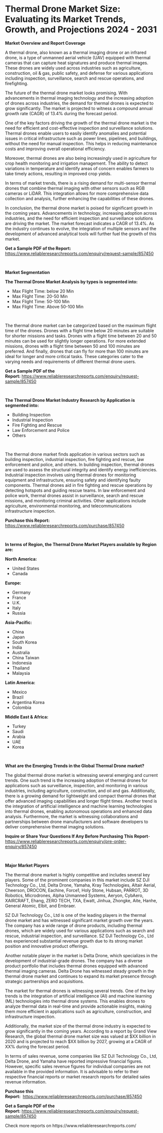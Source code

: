 <p><h1>Thermal Drone Market Size: Evaluating its Market Trends, Growth, and Projections 2024 - 2031</h1></p><p><strong>Market Overview and Report Coverage</strong></p>
<p><p>A thermal drone, also known as a thermal imaging drone or an infrared drone, is a type of unmanned aerial vehicle (UAV) equipped with thermal cameras that can capture heat signatures and produce thermal images. These drones are widely used across industries such as agriculture, construction, oil & gas, public safety, and defense for various applications including inspection, surveillance, search and rescue operations, and firefighting.</p><p>The future of the thermal drone market looks promising. With advancements in thermal imaging technology and the increasing adoption of drones across industries, the demand for thermal drones is expected to grow significantly. The market is projected to witness a compound annual growth rate (CAGR) of 13.4% during the forecast period.</p><p>One of the key factors driving the growth of the thermal drone market is the need for efficient and cost-effective inspection and surveillance solutions. Thermal drones enable users to easily identify anomalies and potential issues in critical infrastructure such as power lines, pipelines, and buildings, without the need for manual inspection. This helps in reducing maintenance costs and improving overall operational efficiency.</p><p>Moreover, thermal drones are also being increasingly used in agriculture for crop health monitoring and irrigation management. The ability to detect variations in temperature and identify areas of concern enables farmers to take timely actions, resulting in improved crop yields.</p><p>In terms of market trends, there is a rising demand for multi-sensor thermal drones that combine thermal imaging with other sensors such as RGB cameras or LiDAR. This integration allows for more comprehensive data collection and analysis, further enhancing the capabilities of these drones.</p><p>In conclusion, the thermal drone market is poised for significant growth in the coming years. Advancements in technology, increasing adoption across industries, and the need for efficient inspection and surveillance solutions are driving the market. The market forecast indicates a CAGR of 13.4%. As the industry continues to evolve, the integration of multiple sensors and the development of advanced analytical tools will further fuel the growth of this market.</p></p>
<p><strong>Get a Sample PDF of the Report:</strong> <a href="https://www.reliableresearchreports.com/enquiry/request-sample/857450">https://www.reliableresearchreports.com/enquiry/request-sample/857450</a></p>
<p>&nbsp;</p>
<p><strong>Market Segmentation</strong></p>
<p><strong>The Thermal Drone Market Analysis by types is segmented into:</strong></p>
<p><ul><li>Max Flight Time: below 20 Min</li><li>Max Flight Time: 20-50 Min</li><li>Max Flight Time: 50-100 Min</li><li>Max Flight Time: Above 50-100 Min</li></ul></p>
<p>&nbsp;</p>
<p><p>The thermal drone market can be categorized based on the maximum flight time of the drones. Drones with a flight time below 20 minutes are suitable for shorter missions and tasks. Drones with a flight time between 20 and 50 minutes can be used for slightly longer operations. For more extended missions, drones with a flight time between 50 and 100 minutes are preferred. And finally, drones that can fly for more than 100 minutes are ideal for longer and more critical tasks. These categories cater to the varying needs and requirements of different thermal drone users.</p></p>
<p><strong>Get a Sample PDF of the Report:</strong>&nbsp;<a href="https://www.reliableresearchreports.com/enquiry/request-sample/857450">https://www.reliableresearchreports.com/enquiry/request-sample/857450</a></p>
<p>&nbsp;</p>
<p><strong>The Thermal Drone Market Industry Research by Application is segmented into:</strong></p>
<p><ul><li>Building Inspection</li><li>Industrial Inspection</li><li>Fire Fighting and Rescue</li><li>Law Enforcement and Police</li><li>Others</li></ul></p>
<p>&nbsp;</p>
<p><p>The thermal drone market finds application in various sectors such as building inspection, industrial inspection, fire fighting and rescue, law enforcement and police, and others. In building inspection, thermal drones are used to assess the structural integrity and identify energy inefficiencies. Industrial inspection involves using thermal drones for monitoring equipment and infrastructure, ensuring safety and identifying faulty components. Thermal drones aid in fire fighting and rescue operations by detecting hotspots and guiding rescue teams. In law enforcement and police work, thermal drones assist in surveillance, search and rescue missions, and monitoring criminal activities. Other applications include agriculture, environmental monitoring, and telecommunications infrastructure inspection.</p></p>
<p><strong>Purchase this Report:</strong>&nbsp; <a href="https://www.reliableresearchreports.com/purchase/857450">https://www.reliableresearchreports.com/purchase/857450</a></p>
<p>&nbsp;</p>
<p><strong>In terms of Region, the Thermal Drone Market Players available by Region are:</strong></p>
<p>
    <p> <strong> North America: </strong>
        <ul>
            <li>United States</li>
            <li>Canada</li>
        </ul>
        </p> 
    <p> <strong> Europe: </strong>
        <ul>
            <li>Germany</li>
            <li>France</li>
            <li>U.K.</li>
            <li>Italy</li>
            <li>Russia</li>
        </ul>
        </p> 
    <p> <strong> Asia-Pacific: </strong>
        <ul>
            <li>China</li>
            <li>Japan</li>
            <li>South Korea</li>
            <li>India</li>
            <li>Australia</li>
            <li>China Taiwan</li>
            <li>Indonesia</li>
            <li>Thailand</li>
            <li>Malaysia</li>
        </ul>
        </p> 
    <p> <strong> Latin America: </strong>
        <ul>
            <li>Mexico</li>
            <li>Brazil</li>
            <li>Argentina Korea</li>
            <li>Colombia</li>
        </ul>
        </p> 
    <p> <strong> Middle East & Africa: </strong>
        <ul>
            <li>Turkey</li>
            <li>Saudi</li>
            <li>Arabia</li>
            <li>UAE</li>
            <li>Korea</li>
        </ul>
    </p>
    </p>
<p>&nbsp;</p>
<p><strong>What are the Emerging Trends in the Global Thermal Drone market?</strong></p>
<p><p>The global thermal drone market is witnessing several emerging and current trends. One such trend is the increasing adoption of thermal drones for applications such as surveillance, inspection, and monitoring in various industries, including agriculture, construction, and oil and gas. Additionally, there is a growing demand for lightweight and compact thermal drones that offer advanced imaging capabilities and longer flight times. Another trend is the integration of artificial intelligence and machine learning technologies into thermal drones, enabling autonomous operations and enhanced data analysis. Furthermore, the market is witnessing collaborations and partnerships between drone manufacturers and software developers to deliver comprehensive thermal imaging solutions.</p></p>
<p><strong>Inquire or Share Your Questions If Any Before Purchasing This Report</strong>- <a href="https://www.reliableresearchreports.com/enquiry/pre-order-enquiry/857450">https://www.reliableresearchreports.com/enquiry/pre-order-enquiry/857450</a></p>
<p>&nbsp;</p>
<p><strong>Major Market Players</strong></p>
<p><p>The thermal drone market is highly competitive and includes several key players. Some of the prominent companies in this market include SZ DJI Technology Co., Ltd, Delta Drone, Yamaha, Kray Technologies, Altair Aerial, Cheerson, DROCON, Eachine, Force1, Holy Stone, Hubsan, PARROT, 3D Robotics, Microdrones, Alpha Unmanned Systems, Aeryon, CybAero, XAIRCRAFT, Ehang, ZERO TECH, TXA, Ewatt, Jinhua, Zhongke, Aite, Hanhe, General Atomic, Elbit, and Embraer.</p><p>SZ DJI Technology Co., Ltd is one of the leading players in the thermal drone market and has witnessed significant market growth over the years. The company has a wide range of drone products, including thermal drones, which are widely used for various applications such as search and rescue, industrial inspection, and surveillance. SZ DJI Technology Co., Ltd has experienced substantial revenue growth due to its strong market position and innovative product offerings.</p><p>Another notable player in the market is Delta Drone, which specializes in the development of industrial-grade drones. The company has a diverse product portfolio that includes thermal drones equipped with advanced thermal imaging cameras. Delta Drone has witnessed steady growth in the thermal drone market and continues to expand its market presence through strategic partnerships and acquisitions.</p><p>The market for thermal drones is witnessing several trends. One of the key trends is the integration of artificial intelligence (AI) and machine learning (ML) technologies into thermal drone systems. This enables drones to analyze thermal data in real-time and provide actionable insights, making them more efficient in applications such as agriculture, construction, and infrastructure inspection.</p><p>Additionally, the market size of the thermal drone industry is expected to grow significantly in the coming years. According to a report by Grand View Research, the global thermal drone market size was valued at $XX billion in 2020 and is projected to reach $XX billion by 2027, growing at a CAGR of XX% during the forecast period.</p><p>In terms of sales revenue, some companies like SZ DJI Technology Co., Ltd, Delta Drone, and Yamaha have reported impressive financial figures. However, specific sales revenue figures for individual companies are not available in the provided information. It is advisable to refer to their respective financial reports or market research reports for detailed sales revenue information.</p></p>
<p><strong>Purchase this Report:</strong>&nbsp;&nbsp;<a href="https://www.reliableresearchreports.com/purchase/857450">https://www.reliableresearchreports.com/purchase/857450</a></p>
<p></p>
<p><strong>Get a Sample PDF of the Report:</strong>&nbsp;<a href="https://www.reliableresearchreports.com/enquiry/request-sample/857450">https://www.reliableresearchreports.com/enquiry/request-sample/857450</a></p>
<p>Check more reports on https://www.reliableresearchreports.com/</p>